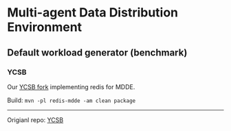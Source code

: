 # Multi-agent Data Distribution Environment

## Default workload generator (benchmark)

### YCSB
Our [YCSB fork](https://github.com/jcridev/YCSB) implementing redis for MDDE.

Build: `mvn -pl redis-mdde -am clean package `

--- 
Origianl repo: [YCSB](https://github.com/brianfrankcooper/YCSB)
